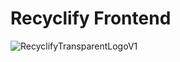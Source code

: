 # Recyclify Frontend

![RecyclifyTransparentLogoV1](https://github.com/user-attachments/assets/2fc04473-3dfe-428d-905b-d1843e5b05af)
